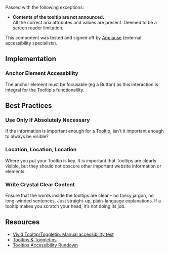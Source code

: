 <div class="a11y-test">
  <vwc-icon name="check-solid" connotation="warning" size="1"></vwc-icon> 
  <div>
    <p>Passed with the following exceptions:
      <ul>
        <li><b>Contents of the tooltip are not announced.</b><br />All the correct aria attributes and values are present. Deemed to be a screen reader limitation.</li>
      </uL>
    </p>
    <p>This component was tested and signed off by <a href="https://www.applause.com/">Applause</a> (external accessibility specialists).</p>
  </div>
</div>

## Implementation

### Anchor Element Accessbility

The anchor element must be focusable (eg a Button) as this interaction is integral for the Tooltip's functionalilty.

## Best Practices

### Use Only If Absolutely Necessary

If the information is important enough for a Tooltip, isn't it important enough to always be visible?

### Location, Location, Location

Where you put your Tooltip is key. It is important that Tooltips are clearly visible, but they should not obscure other important website information or elements.

### Write Crystal Clear Content

Ensure that the words inside the tooltips are clear – no fancy jargon, no long-winded sentences. Just straight-up, plain-language explanations. If a tooltip makes you scratch your head, it’s not doing its job.

## Resources

- [Vivid Tooltip/Toggletip: Manual accessibility test](https://docs.google.com/spreadsheets/d/1CEY5PzwyoWgo6mPj98H-iM5n9COqAW2YXT4KEi1huR0/edit?gid=1175911860#gid=1175911860)
- [Tooltips & Toggletips](https://inclusive-components.design/tooltips-toggletips/)
- [Tooltips Accessibility Rundown](https://www.a11y-collective.com/blog/tooltips-in-web-accessibility/)
